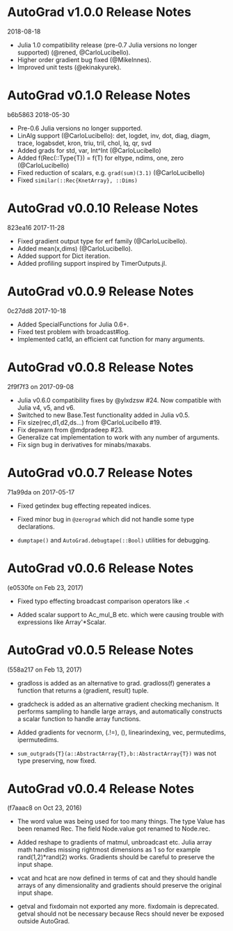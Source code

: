 AutoGrad v1.0.0 Release Notes
=============================
2018-08-18

* Julia 1.0 compatibility release (pre-0.7 Julia versions no longer supported) (@rened, @CarloLucibello).
* Higher order gradient bug fixed (@MikeInnes).
* Improved unit tests (@ekinakyurek).


AutoGrad v0.1.0 Release Notes
=============================
b6b5863 2018-05-30

* Pre-0.6 Julia versions no longer supported.
* LinAlg support (@CarloLucibello): det, logdet, inv, dot, diag, diagm, trace, logabsdet, kron, triu, tril, chol, lq, qr, svd
* Added grads for std, var, Int^Int (@CarloLucibello)
* Added f(Rec(::Type{T}) = f(T) for eltype, ndims, one, zero (@CarloLucibello)
* Fixed reduction of scalars, e.g. `grad(sum)(3.1)` (@CarloLucibello)
* Fixed `similar(::Rec{KnetArray}, ::Dims)`


AutoGrad v0.0.10 Release Notes
==============================
823ea16 2017-11-28

* Fixed gradient output type for erf family (@CarloLucibello).
* Added mean(x,dims) (@CarloLucibello).
* Added support for Dict iteration.
* Added profiling support inspired by TimerOutputs.jl.


AutoGrad v0.0.9 Release Notes
=============================
0c27dd8 2017-10-18

* Added SpecialFunctions for Julia 0.6+.
* Fixed test problem with broadcast#log.
* Implemented cat1d, an efficient cat function for many arguments.


AutoGrad v0.0.8 Release Notes
=============================
2f9f7f3 on 2017-09-08

* Julia v0.6.0 compatibility fixes by @ylxdzsw #24.  Now compatible with Julia v4, v5, and v6.
* Switched to new Base.Test functionality added in Julia v0.5.
* Fix size(rec,d1,d2,ds...) from @CarloLucibello #19.
* Fix depwarn from @mdpradeep #23.
* Generalize cat implementation to work with any number of arguments.
* Fix sign bug in derivatives for minabs/maxabs.


AutoGrad v0.0.7 Release Notes
=============================
71a99da on 2017-05-17

* Fixed getindex bug effecting repeated indices.

* Fixed minor bug in `@zerograd` which did not handle some type
  declarations.

* `dumptape()` and `AutoGrad.debugtape(::Bool)` utilities for
  debugging.

AutoGrad v0.0.6 Release Notes
=============================
(e0530fe  on Feb 23, 2017)

* Fixed typo effecting broadcast comparison operators like .<

* Added scalar support to Ac_mul_B etc. which were causing trouble
  with expressions like Array'*Scalar.

AutoGrad v0.0.5 Release Notes
=============================
(558a217 on Feb 13, 2017)

* gradloss is added as an alternative to grad.  gradloss(f) generates
  a function that returns a (gradient, result) tuple.

* gradcheck is added as an alternative gradient checking mechanism. It
  performs sampling to handle large arrays, and automatically
  constructs a scalar function to handle array functions.

* Added gradients for vecnorm, (.!=), (\), linearindexing, vec,
  permutedims, ipermutedims.

* `sum_outgrads{T}(a::AbstractArray{T},b::AbstractArray{T})` was not
  type preserving, now fixed.


AutoGrad v0.0.4 Release Notes
=============================
(f7aaac8 on Oct 23, 2016)

* The word value was being used for too many things.  The type Value
  has been renamed Rec.  The field Node.value got renamed to Node.rec.

* Added reshape to gradients of matmul, unbroadcast etc.  Julia array
  math handles missing rightmost dimensions as 1 so for example
  rand(1,2)*rand(2) works.  Gradients should be careful to preserve
  the input shape.

* vcat and hcat are now defined in terms of cat and they should handle
  arrays of any dimensionality and gradients should preserve the
  original input shape.

* getval and fixdomain not exported any more.  fixdomain is
  deprecated.  getval should not be necessary because Recs should
  never be exposed outside AutoGrad.



